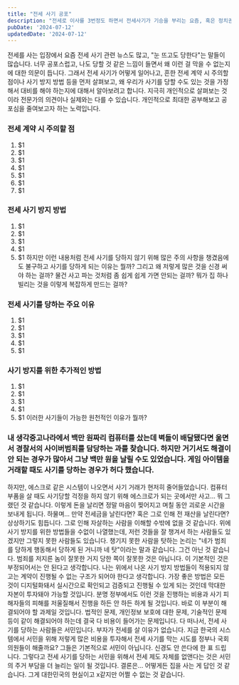 ```yaml
---
title: "전세 사기 공포"
description: "전세로 이사를 3번정도 하면서 전세사기가 기승을 부리는 요즘, 혹은 정치권에서도 전세사기에 대해서 대책을 강구해야하지 않냐는 목소리가 나오는 상황에서 왜 전세사기가 이렇게 쉽게 가능한건지에 대해서 개인적으로 생각해봤습니다."
pubDate: '2024-07-12'
updatedDate: '2024-07-12'
---
```


전세를 사는 입장에서 요즘 전세 사기 관련 뉴스도 많고, "눈 뜨고도 당한다"는 말들이 많습니다. 너무 공포스럽고, 나도 당할 것 같은 느낌이 들면서 왜 이런 걸 막을 수 없는지에 대한 의문이 듭니다. 그래서 전세 사기가 어떻게 일어나고, 흔한 전세 계약 시 주의할 점이나 사기 방지 방법 등을 먼저 살펴보고, 왜 우리가 사기를 당할 수도 있는 것을 가정해서 대비를 해야 하는지에 대해서 알아보려고 합니다. 지극히 개인적으로 살펴보는 것이라 전문가의 의견이나 실제와는 다를 수 있습니다. 개인적으로 최대한 공부해보고 공포심을 줄여보고자 하는 노력입니다.

### 전세 계약 시 주의할 점

1. $1
2. $1
3. $1
4. $1
5. $1
6. $1
7. $1

### 전세 사기 방지 방법

1. $1
2. $1
3. $1
4. $1
5. $1
하지만 이런 내용처럼 전세 사기를 당하지 않기 위해 많은 주의 사항을 챙겼음에도 불구하고 사기를 당하게 되는 이유는 뭘까? 그리고 왜 저렇게 많은 것을 신경 써야 하는 걸까? 물건 사고 파는 것처럼 좀 쉽게 쉽게 가면 안되는 걸까? 뭐가 집 하나 빌리는 것을 이렇게 복잡하게 만드는 걸까?

### 전세 사기를 당하는 주요 이유

1. $1
2. $1
3. $1
4. $1
5. $1

### 사기 방지를 위한 추가적인 방법

1. $1
2. $1
3. $1
4. $1
5. $1
이러한 사기들이 가능한 원천적인 이유가 뭘까?

### 내 생각중고나라에서 백만 원짜리 컴퓨터를 샀는데 벽돌이 배달됐다면 울면서 경찰서의 사이버범죄를 담당하는 과를 찾습니다. 하지만 거기서도 해결이 안 되는 경우가 많아서 그냥 백만 원을 날릴 수도 있었습니다. 게임 아이템을 거래할 때도 사기를 당하는 경우가 허다 했습니다.

하지만, 에스크로 같은 시스템이 나오면서 사기 거래가 현저히 줄어들었습니다. 컴퓨터 부품을 살 때도 사기당할 걱정을 하지 않기 위해 에스크로가 되는 곳에서만 사고… 뭐 그랬던 것 같습니다.
이렇게 돈을 날리면 정말 마음이 찢어지고 며칠 동안 괴로운 시간을 보내게 됩니다. 하물며… 만약 전세금을 날린다면? 혹은 그로 인해 전 재산을 날린다면? 상상하기도 힘듭니다. 그로 인해 자살하는 사람을 이해할 수밖에 없을 것 같습니다.
위에 사기 방지를 위한 방법들을 수없이 나열했는데, 저런 것들을 잘 챙겨서 하는 사람들도 있겠지만 그렇지 못한 사람들도 있습니다. 챙기지 못한 사람을 탓하는 논리는 "네가 범죄를 당하게 행동해서 당하게 된 거니까 네 탓"이라는 말과 같습니다. 그건 아닌 것 같습니다. 범죄를 저지른 놈이 잘못한 거지 당한 쪽이 잘못한 것은 아닙니다. 이 기본적인 것은 부정되어서는 안 된다고 생각합니다.
나는 위에서 나온 사기 방지 방법들이 적용되지 않고는 계약이 진행될 수 없는 구조가 되어야 한다고 생각합니다. 가장 좋은 방법은 모든 것이 디지털화돼서 실시간으로 확인되고 검증되고 진행될 수 있게 되는 것인데 막대한 자본이 투자돼야 가능할 것입니다. 분명 정부에서도 이런 것을 진행하는 비용과 사기 피해자들의 피해를 저울질해서 진행을 하든 안 하든 하게 될 것입니다. 바로 이 부분이 해결되어야 할 과제일 것입니다.
법적인 문제, 개인정보 보호에 대한 문제, 기술적인 문제 등이 같이 해결되어야 하는데 결국 다 비용이 들어가는 문제입니다.
다 떠나서, 전세 사기를 당하는 사람들은 서민입니다. 부자가 전세를 살 이유가 없습니다. 지금 한국의 시스템에서 서민을 위해 저렇게 많은 비용을 투자해서 전세 사기를 막는 시도를 정부나 국회의원들이 해줄까요? 그들은 기본적으로 서민이 아닙니다. 신경도 안 쓴다에 한 표 드립니다. 그렇다고 전세 사기를 당하는 서민을 위해서 전세 제도 자체를 없앤다는 것은 서민의 주거 부담을 더 늘리는 일이 될 것입니다.
결론은… 어떻게든 집을 사는 게 답인 것 같습니다. 그게 대한민국의 현실이고 x같지만 어쩔 수 없는 것 같습니다.